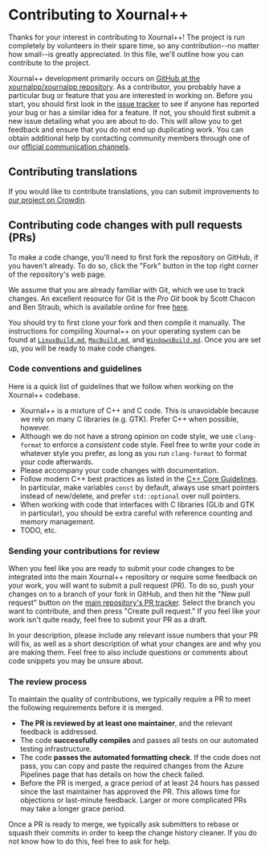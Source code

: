 # Contributing to Xournal++

Thanks for your interest in contributing to Xournal++! The project is run
completely by volunteers in their spare time, so any contribution--no matter how
small--is greatly appreciated. In this file, we'll outline how you can
contribute to the project.

Xournal++ development primarily occurs on [GitHub at the xournalpp/xournalpp
repository](https://github.com/xournalpp/xournalpp). As a contributor, you
probably have a particular bug or feature that you are interested in working on.
Before you start, you should first look in the [issue
tracker](https://github.com/xournalpp/xournalpp/issues) to see if anyone has
reported your bug or has a similar idea for a feature. If not, you should first
submit a new issue detailing what you are about to do. This will allow you to
get feedback and ensure that you do not end up duplicating work. You can obtain
additional help by contacting community members through one of our [official
communication channels](https://xournalpp.github.io/community/help/).

## Contributing translations

If you would like to contribute translations, you can submit improvements to
[our project on Crowdin](https://crowdin.com/project/xournalpp).

## Contributing code changes with pull requests (PRs)

To make a code change, you'll need to first fork the repository on GitHub, if
you haven't already. To do so, click the "Fork" button in the top right corner
of the repository's web page.

We assume that you are already familiar with Git, which we use to track changes.
An excellent resource for Git is the _Pro Git_ book by Scott Chacon and Ben
Straub, which is available online for free
[here](https://git-scm.com/book/en/v2).

You should try to first clone your fork and then compile it manually. The
instructions for compiling Xournal++ on your operating system can be found at
[`LinuxBuild.md`](readme/LinuxBuild.md), [`MacBuild.md`](readme/MacBuild.md),
and [`WindowsBuild.md`](readme/WindowsBuild.md). Once you are set up, you will
be ready to make code changes.

### Code conventions and guidelines

Here is a quick list of guidelines that we follow when working on the Xournal++
codebase.

* Xournal++ is a mixture of C++ and C code. This is unavoidable because we rely on
  many C libraries (e.g. GTK). Prefer C++ when possible, however.
* Although we do not have a strong opinion on code style, we use `clang-format`
  to enforce a _consistent_ code style. Feel free to write your code in whatever
  style you prefer, as long as you run `clang-format` to format your code
  afterwards.
* Please accompany your code changes with documentation.
* Follow modern C++ best practices as listed in the [C++ Core
  Guidelines](https://isocpp.github.io/CppCoreGuidelines/CppCoreGuidelines). In
  particular, make variables `const` by default, always use smart pointers
  instead of new/delete, and prefer `std::optional` over null pointers.
* When working with code that interfaces with C libraries (GLib and GTK in
  particular), you should be extra careful with reference counting and memory
  management.
* TODO, etc.

### Sending your contributions for review

When you feel like you are ready to submit your code changes to be integrated
into the main Xournal++ repository or require some feedback on your work, you will want to submit a pull request (PR).
To do so, push your changes on to a branch of your fork in GitHub, and then hit
the "New pull request" button on the [main repository's PR
tracker](https://github.com/xournalpp/xournalpp/pulls). Select the branch you
want to contribute, and then press "Create pull request." If you feel like your
work isn't quite ready, feel free to submit your PR as a draft.

In your description, please include any relevant issue numbers that your PR will
fix, as well as a short description of what your changes are and why you are
making them. Feel free to also include questions or comments about code snippets
you may be unsure about.

### The review process

To maintain the quality of contributions, we typically require a PR to meet the
following requirements before it is merged.

* **The PR is reviewed by at least one maintainer**, and the relevant feedback is
  addressed.
* The code **successfully compiles** and passes all tests on our automated testing
  infrastructure.
* The code **passes the automated formatting check**. If the code does not pass,
  you can copy and paste the required changes from the Azure Pipelines page that
  has details on how the check failed.
* Before the PR is merged, a grace period of at least 24 hours has passed since
the last maintainer has approved the PR. This allows time for objections or
last-minute feedback. Larger or more complicated PRs may take a longer grace
period.

Once a PR is ready to merge, we typically ask submitters to rebase or squash
their commits in order to keep the change history cleaner. If you do not know
how to do this, feel free to ask for help.

